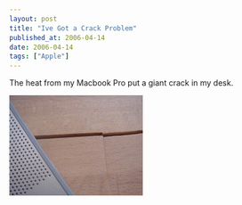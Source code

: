 ```yaml
---
layout: post
title: "Ive Got a Crack Problem"
published_at: 2006-04-14
date: 2006-04-14
tags: ["Apple"]
---
```


The heat from my Macbook Pro put a giant crack in my desk.

[![Mac Crack](128156465_e288d9fe37_m.jpg)](http://flickr.com/photos/autonome/128156465/)